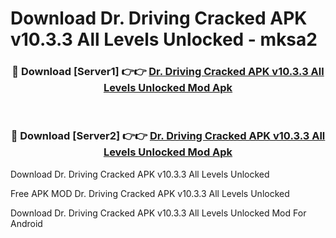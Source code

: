 # Download Dr. Driving Cracked APK v10.3.3 All Levels Unlocked - mksa2



<div align="center">
<h3>🔴 Download [Server1] 👉👉 <a href="https://momento.my/?title=Dr._Driving_Cracked_APK_v10.3.3_All_Levels_Unlocked">Dr. Driving Cracked APK v10.3.3 All Levels Unlocked Mod Apk</a></h3><br>

<h3>🔴 Download [Server2] 👉👉 <a href="https://momento.my/?title=Dr._Driving_Cracked_APK_v10.3.3_All_Levels_Unlocked">Dr. Driving Cracked APK v10.3.3 All Levels Unlocked Mod Apk</a></h3>
</div>



Download Dr. Driving Cracked APK v10.3.3 All Levels Unlocked 

Free APK MOD Dr. Driving Cracked APK v10.3.3 All Levels Unlocked 

Download Dr. Driving Cracked APK v10.3.3 All Levels Unlocked Mod For Android
